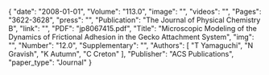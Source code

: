 {
    "date": "2008-01-01",
    "Volume": "113.0",
    "image": "",
    "videos": "",
    "Pages": "3622-3628",
    "press": "",
    "Publication": "The Journal of Physical Chemistry B",
    "link": "",
    "PDF": "jp8067415.pdf",
    "Title": "Microscopic Modeling of the Dynamics of Frictional Adhesion in the Gecko Attachment System",
    "img": "",
    "Number": "12.0",
    "Supplementary": "",
    "Authors": [
        "T Yamaguchi",
        "N Gravish",
        "K Autumn",
        "C Creton"
    ],
    "Publisher": "ACS Publications",
    "paper_type": "Journal"
}